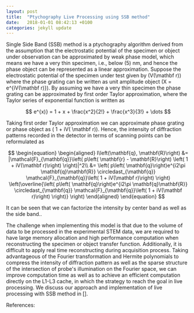 ```yaml
---
layout: post
title:  "Ptychography Live Processing using SSB method"
date:   2018-01-01 08:42:13 +0100
categories: jekyll update
---
```


Single Side Band (SSB) method is a ptychography algorithm derived from the assumption that the electrostatic potential of the specimen or object under observation can be approximated by weak phase model, which means we have a very thin specimen, i.e., below \(5\) nm, and hence the phase object can be represented as a linear approximation. Suppose the electrostatic potential of the specimen under test given by \(V(\mathbf r)\) where the phase grating can be written as unit amplitude object \(X = e^{iV(\mathbf r)}\). By assuming we have a very thin specimen the phase grating can be approximated by first order Taylor approximation, where the Taylor series of exponential function is written as

$$
e^{x)} = 1 + x + \frac{x^2}{2!} + \frac{x^3}{3!}  + \dots
$$

Taking first order Taylor approximation we can approximate phase grating or phase object as \( 1 + iV( \mathbf r)\). Hence, the intensity of diffraction patterns recorded in the detector in terms of scanning points can be reformulated as

$$
\begin{equation}
\begin{aligned}
I\left(\mathbf{q}, \mathbf{R}\right) &= |\mathcal{F}_{\mathbf{q}}\left( p\left( \mathbf{r} - \mathbf{R}\right) \left( 1 + iV(\mathbf r)\right) \right)|^2\\
&= \left( p\left( \mathbf{q}\right)e^{i2\pi \mathbf{q}\mathbf{R}} \circledast_{\mathbf{q}} \mathcal{F}_{\mathbf{q}}\left( 1 + iV(\mathbf r)\right) \right) \left(\overline{\left( p\left( \mathbf{q}\right)e^{i2\pi \mathbf{q}\mathbf{R}} \circledast_{\mathbf{q}} \mathcal{F}_{\mathbf{q}}\left( 1 + iV(\mathbf r)\right) \right)} \right)
\end{aligned}
\end{equation}
$$

It can be seen that we can factorize the intensity by center band as well as the side band..

The challenge when implementing this model is that due to the volume of data to be processed in the experimental STEM data, we are required to have large memory allocation and high performance computation when reconstructing the specimen or object transfer function. Additionally, it is difficult to apply real time reconstructing during acquisition process. Taking advantageous of the Fourier transformation and Hermite polynomials to compress the intensity of diffraction pattern as well as the sparse structure of the intersection of probe's illumination on the Fourier space, we can improve computation time as well as to achieve an efficient computation directly on the L1-L3 cache, in which the strategy to reach the goal in live processing. We discuss our approach and implementation of live processing with SSB method in [].


References:




